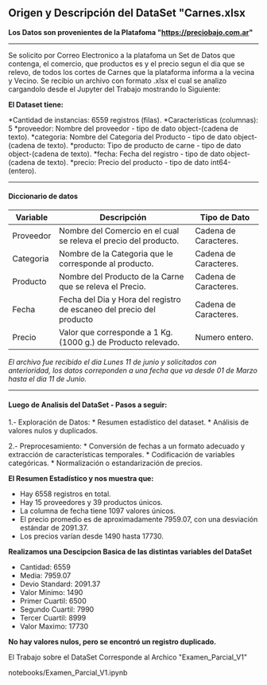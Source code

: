 ## Origen y Descripción del DataSet "Carnes.xlsx

**Los Datos son provenientes de la Platafoma "https://preciobajo.com.ar"**

------------

Se solicito por Correo Electronico a la platafoma un Set de Datos que contenga, el comercio, que productos es y el precio segun el dia que se relevo, de todos los cortes de Carnes que la plataforma informa a la vecina y Vecino. Se recibio un archivo con formato .xlsx el cual se analizo cargandolo desde el Jupyter del Trabajo mostrando lo Siguiente:

**El Dataset tiene:**

*Cantidad de instancias: 6559 registros (filas).
*Características (columnas): 5
    *proveedor: Nombre del proveedor - tipo de dato object-(cadena de texto).
    *categoria: Nombre del Categoria del Producto - tipo de dato object-(cadena de texto).
    *producto: Tipo de producto de carne - tipo de dato object-(cadena de texto).
    *fecha: Fecha del registro - tipo de dato object-(cadena de texto).
    *precio: Precio del producto - tipo de dato int64-(entero).

------------

#### Diccionario de datos

| Variable | Descripción | Tipo de Dato |
| ------------ | ------------ | ------------ |
| Proveedor | Nombre del Comercio en el cual se releva el precio del producto. | Cadena de Caracteres. |
| Categoria | Nombre de la Categoria que le corresponde al producto. | Cadena de Caracteres. |
| Producto | Nombre del Producto de la Carne que se releva el Precio. | Cadena de Caracteres. |
| Fecha | Fecha del Dia y Hora del registro de escaneo del precio del producto | Cadena de Caracteres. |
| Precio| Valor que corresponde a 1 Kg. (1000 g.) de Producto relevado. | Numero entero. |


*El archivo fue recibido el dia Lunes 11 de junio y solicitados con anterioridad, los datos correponden a una fecha que va desde 01 de Marzo hasta el dia 11 de Junio.*

------------

#### Luego de Analisis  del DataSet - Pasos a seguir:

1.- Exploración de Datos:
    * Resumen estadístico del dataset.
    * Análisis de valores nulos y duplicados.

2.- Preprocesamiento:
    * Conversión de fechas a un formato adecuado y extracción de características temporales.
    * Codificación de variables categóricas.
    * Normalización o estandarización de precios.

**El Resumen Estadístico y nos muestra que:** 

- Hay 6558 registros en total.
- Hay 15 proveedores y 39 productos únicos.
- La columna de fecha tiene 1097 valores únicos.
- El precio promedio es de aproximadamente 7959.07, con una desviación estándar de 2091.37.
- Los precios varían desde 1490 hasta 17730.

**Realizamos una Descipcion Basica de las distintas variables del DataSet**

* Cantidad: 6559
* Media: 7959.07
* Devio Standard: 2091.37 
* Valor Minimo: 1490
* Primer Cuartil: 6500
* Segundo Cuartil: 7990
* Tercer Cuartil: 8999
* Valor Maximo: 17730

**No hay valores nulos, pero se encontró un registro duplicado.**

El Trabajo sobre el DataSet Corresponde al Archico "Examen_Parcial_V1"

notebooks/Examen_Parcial_V1.ipynb